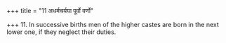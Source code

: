 +++
title = "11 अधर्मचर्यया पूर्वो वर्णो"

+++
11. In successive births men of the higher castes are born in the next lower one, if they neglect their duties.
